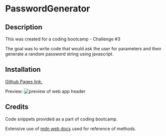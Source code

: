 # PasswordGenerator

## Description

This was created for a coding bootcamp - Challenge #3

The goal was to write code that would ask the user for parameters and then generate a random password string using javascript.

## Installation

[Github Pages link.](https://flying-tadpole.github.io/BootcampChallenge2/)

Preview:
![preview of web app header](./assets/Screenshot%202023-07-31%20120203.png)

## Credits

Code snippets provided as a part of coding bootcamp.

Extensive use of [mdn web docs](https://developer.mozilla.org/en-US/) used for reference of methods. 
